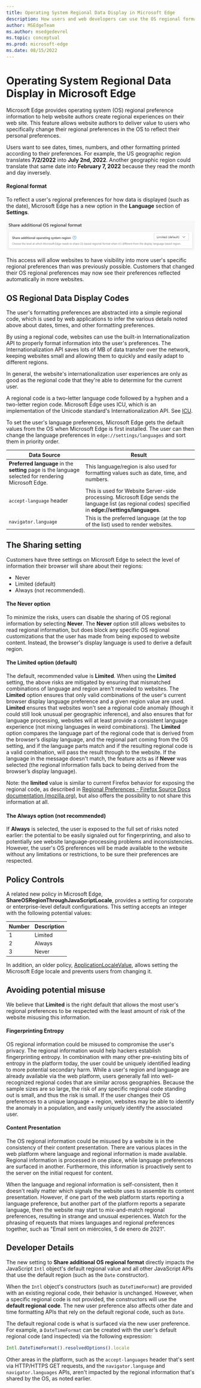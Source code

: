 ```yaml
---
title: Operating System Regional Data Display in Microsoft Edge
description: How users and web developers can use the OS regional format in Microsoft Edge for improved site experiences
author: MSEdgeTeam
ms.author: msedgedevrel
ms.topic: conceptual
ms.prod: microsoft-edge
ms.date: 08/15/2022
--- 
```

# Operating System Regional Data Display in Microsoft Edge

Microsoft Edge provides operating system (OS) regional preference information to help website authors create regional experiences on their web site. This feature allows website authors to deliver value to users who specifically change their regional preferences in the OS to reflect their personal preferences.

Users want to see dates, times, numbers, and other formatting printed according to their preferences. For example, the US geographic region translates **7/2/2022** into **July 2nd, 2022**.  Another geographic region could translate that same date into **February 7, 2022** because they read the month and day inversely. 

#### Regional format
To reflect a user's regional preferences for how data is displayed (such as the date), Microsoft Edge has a new option  in the **Language** section of **Settings**.

![The 'Share additional OS regional format' menu with the Limited (default) option selected](media/os-regional-setting-screenshot.msft.png)

This access will allow websites to have visibility into more user's specific regional preferences than was previously possible. Customers that changed their OS regional preferences may now see their preferences reflected automatically in more websites.


<!-- ====================================================================== -->
## OS Regional Data Display Codes

The user's formatting preferences are abstracted into a simple regional code, which is used by web applications to infer the various details noted above about dates, times, and other formatting preferences.

By using a regional code, websites can use the built-in Internationalization API to properly format information into the user's preferences.  The Internationalization API saves lots of MB of data transfer over the network, keeping websites small and allowing them to quickly and easily adapt to different regions.

In general, the website's internationalization user experiences are only as good as the regional code that they're able to determine for the current user. 

A regional code is a two-letter language code followed by a hyphen and a two-letter region code.  Microsoft Edge uses ICU, which is an implementation of the Unicode standard's Internationalization API.  See [ICU](https://icu.unicode.org/home).

To set the user's language preferences, Microsoft Edge gets the default values from the OS when Microsoft Edge is first installed. The user can then change the language preferences in `edge://settings/languages` and sort them in priority order.

| Data Source | Result |
|--------|-------------------------|
| **Preferred language** in the **setting** page is the language selected for rendering Microsoft Edge. | This language/region is also used for formatting values such as date, time, and numbers. |
|  `accept-language` header | This is used for Website Server-side processing. Microsoft Edge sends the language list (as regional codes) specified in **edge://settings/languages**. | 
| `navigator.language` | This is the preferred language (at the top of the list) used to render websites. |

## The Sharing setting
Customers have three settings on Microsoft Edge to select the level of information their browser will share about their regions:

* Never 
* Limited (default) 
* Always (not recommended). 

#### The Never option
To minimize the risks, users can disable the sharing of OS regional information by selecting **Never**. The **Never** option still allows websites to read regional information, but does block any specific OS regional customizations that the user has made from being exposed to website content. Instead, the browser's display language is used to derive a default region. 

#### The Limited option (default)
The default, recommended value is **Limited**. When using the **Limited** setting, the above risks are mitigated by ensuring that mismatched combinations of language and region aren't revealed to websites. The **Limited** option ensures that only valid combinations of the user's current browser display language preference and a given region value are used. **Limited** ensures that websites won't see a regional code anomaly (though it could still look unusual per geographic inference), and also ensures that for language processing, websites will at least provide a consistent language experience (not mixing languages in weird combinations). The **Limited** option compares the language part of the regional code that is derived from the browser’s display language, and the regional part coming from the OS setting, and if the language parts match and if the resulting regional code is a valid combination, will pass the result through to the website. If the language in the message doesn't match, the feature acts as if **Never** was selected (the regional information falls back to being derived from the browser’s display language). 

Note: the **limited** value is similar to current Firefox behavior for exposing the regional code, as described in [Regional Preferences - Firefox Source Docs documentation (mozilla.org)](https://firefox-source-docs.mozilla.org/intl/locale.html#regional-preferences), but also offers the possibility to not share this information at all. 

#### The Always option (not recommended)

If **Always** is selected, the user is exposed to the full set of risks noted earlier: the potential to be easily signaled out for fingerprinting, and also to potentially see website language-processing problems and inconsistencies. However, the user's OS preferences will be made available to the website without any limitations or restrictions, to be sure their preferences are respected. 



<!-- ====================================================================== -->
## Policy Controls 
A related new policy in Microsoft Edge, **ShareOSRegionThroughJavaScriptLocale**, provides a setting for corporate or enterprise-level default configurations.  This setting accepts an integer with the following potential values: 

|Number| Description |
|--------|-------------------------|
| 1 | Limited | 
| 2 | Always | 
| 3 | Never | 

In addition, an older policy, [ApplicationLocaleValue](/DeployEdge/microsoft-edge-policies#applicationlocalevalue), allows setting the Microsoft Edge locale and prevents users from changing it. 

## Avoiding potential misuse
We believe that **Limited** is the right default that allows the most user's regional preferences to be respected with the least amount of risk of the website misusing this information.

#### Fingerprinting Entropy
OS regional information could be misused to compromise the user's privacy.  The regional information would help hackers establish fingerprinting entropy. In combination with many other pre-existing bits of entropy in the platform today, the user could be uniquely identified leading to more potential secondary harm. While a user's region and language are already available via the web platform, users generally fall into well-recognized regional codes that are similar across geographies.  Because the sample sizes are so large, the risk of any specific regional code standing out is small, and thus the risk is small. If the user changes their OS preferences to a unique language + region, websites may be able to identify the anomaly in a population, and easily uniquely identify the associated user. 

#### Content Presentation
The OS regional information could be misused by a website is in the consistency of their content presentation. There are various places in the web platform where language and regional information is made available.  Regional information is processed in one place, while language preferences are surfaced in another.  Furthermore, this information is proactively sent to the server on the initial request for content.

When the language and regional information is self-consistent, then it doesn't really matter which signals the website uses to assemble its content presentation. However, if one part of the web platform starts reporting a language preference, but another part of the platform reports a separate language, then the website may start to mix-and-match regional preferences, resulting in strange and unusual experiences.  Watch for the phrasing of requests that mixes languages and regional preferences together, such as "Email sent on miércoles, 5 de enero de 2021".


<!-- ====================================================================== -->
## Developer Details 
The new setting to **Share additional OS regional format** directly impacts the JavaScript `Intl` object's default regional value and all other JavaScript APIs that use the default region (such as the `Date` constructor). 

When the `Intl` object's constructors (such as `DateTimeFormat`) are provided with an existing regional code, their behavior is unchanged. However, when a specific regional code is not provided, the constructors will use the **default regional code**. The new user preference also affects other date and time formatting APIs that rely on the default regional code, such as `Date`.

The default regional code is what is surfaced via the new user preference. For example, a `DateTimeFormat` can be created with the user's default regional code (and inspected) via the following expression:

```js
Intl.DateTimeFormat().resolvedOptions().locale 
```

Other areas in the platform, such as the `accept-languages` header that's sent via HTTP/HTTPS GET requests, and the `navigator.language` and `navigator.languages` APIs, aren't impacted by the regional information that's shared by the OS, as noted earlier.
